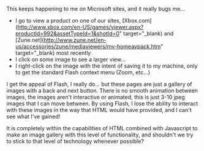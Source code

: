 This keeps happening to me on Microsoft sites, and it really bugs me...

  * I go to view a product on one of our sites, [Xbox.com](http://www.xbox.com/en-US/games/viewer.aspx?productId=992&assetTypeId=1&shotId=0" target="_blank) and [Zune.net](http://www.zune.net/en-us/accessories/zune/mediaviewers/mv-homeavpack.htm" target="_blank) most recently
  * I click on some image to see a larger view...
  * I right-click on the image with the intent of saving it to my machine, only to get the standard Flash context menu (Zoom, etc...)

I get the appeal of Flash, I really do... but these pages are just a gallery of images with a back and next button. There is no smooth animation between images, the images aren't interactive or animated, this is just 3-10 jpeg images that I can move between. By using Flash, I lose the ability to interact with these images in the way that HTML would have provided, and I can't see what I've gained!

It is completely within the capabilities of HTML combined with Javascript to make an image gallery with this level of functionality, and shouldn't we try to stick to that level of technology whenever possible?